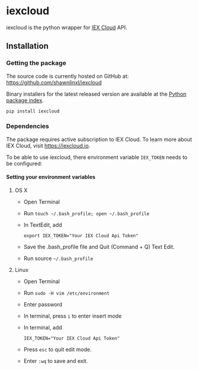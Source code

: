 # iexcloud

iexcloud is the python wrapper for [IEX Cloud](https://iexcloud.io) API.

## Installation 

### Getting the package

The source code is currently hosted on GitHub at: 
https://github.com/shawnlinxl/iexcloud

Binary installers for the latest released version are available at the [Python
package index](https://pypi.org/project/iexcloud).

```sh
pip install iexcloud
```

### Dependencies

The package requires active subscription to IEX
Cloud. To learn more about IEX Cloud, visit https://iexcloud.io.

To be able to use iexcloud, there environment variable `IEX_TOKEN`
needs to be configured:

#### Setting your environment variables

1. OS X

   * Open Terminal
   * Run `touch ~/.bash_profile; open ~/.bash_profile`
   * In TextEdit, add

     ```
     export IEX_TOKEN="Your IEX Cloud Api Token"
     ```
     
   * Save the .bash_profile file and Quit (Command + Q) Text Edit.
   * Run source `~/.bash_profile`

2. Linux

   * Open Terminal
   * Run `sudo -H vim /etc/environment`
   * Enter password
   * In terminal, press `i` to enter insert mode
   * In terminal, add
   
     ```
     IEX_TOKEN="Your IEX Cloud Api Token"
     ```  
   * Press `esc` to quit edit mode.
   * Enter `:wq` to save and exit.